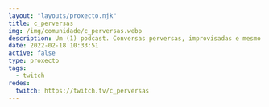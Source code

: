 ```yaml
---
layout: "layouts/proxecto.njk"
title: c_perversas
img: /img/comunidade/c_perversas.webp
description: Um (1) podcast. Conversas perversas, improvisadas e mesmo rimadas. Um par mui díspar que vás adorar. Até aqui a descriçom, começa a radiodifusom.
date: 2022-02-18 10:33:51
active: false
type: proxecto
tags:
  - twitch
redes:
  twitch: https://twitch.tv/c_perversas
---
```

